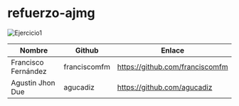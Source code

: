 # refuerzo-ajmg

![Ejercicio1](Imágenes/2021-02-17_16h11_00.png)

|Nombre             |Github      |Enlace                         |
|-------------------|------------|-------------------------------|
|Francisco Fernández|franciscomfm|https://github.com/franciscomfm|
|Agustin Jhon Due   |agucadiz    |https://github.com/agucadiz    |
